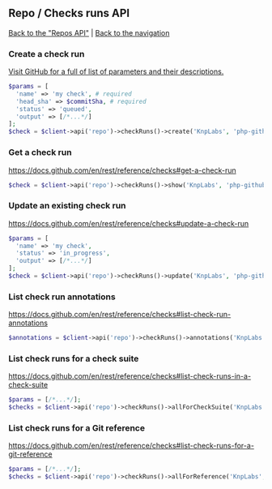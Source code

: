 ## Repo / Checks runs API
[Back to the "Repos API"](../repos.md) | [Back to the navigation](../README.md)

### Create a check run

[Visit GitHub for a full of list of parameters and their descriptions.](https://docs.github.com/en/rest/reference/checks#create-a-check-run)

```php
$params = [
  'name' => 'my check', # required
  'head_sha' => $commitSha, # required
  'status' => 'queued',
  'output' => [/*...*/]
];
$check = $client->api('repo')->checkRuns()->create('KnpLabs', 'php-github-api', $params);
```

### Get a check run

https://docs.github.com/en/rest/reference/checks#get-a-check-run

```php
$check = $client->api('repo')->checkRuns()->show('KnpLabs', 'php-github-api', $checkRunId);
```

### Update an existing check run

https://docs.github.com/en/rest/reference/checks#update-a-check-run

```php
$params = [
  'name' => 'my check',
  'status' => 'in_progress',
  'output' => [/*...*/]
];
$check = $client->api('repo')->checkRuns()->update('KnpLabs', 'php-github-api', $checkRunId, $params);
```

### List check run annotations

https://docs.github.com/en/rest/reference/checks#list-check-run-annotations

```php
$annotations = $client->api('repo')->checkRuns()->annotations('KnpLabs', 'php-github-api', $checkRunId);
```

### List check runs for a check suite

https://docs.github.com/en/rest/reference/checks#list-check-runs-in-a-check-suite

```php
$params = [/*...*/];
$checks = $client->api('repo')->checkRuns()->allForCheckSuite('KnpLabs', 'php-github-api', $checkSuiteId, $params);
```

### List check runs for a Git reference

https://docs.github.com/en/rest/reference/checks#list-check-runs-for-a-git-reference

```php
$params = [/*...*/];
$checks = $client->api('repo')->checkRuns()->allForReference('KnpLabs', 'php-github-api', $reference, $params);
```





